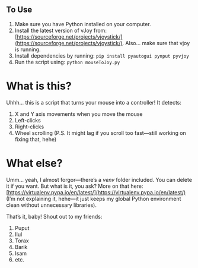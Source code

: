 ## To Use

1. Make sure you have Python installed on your computer.
2. Install the latest version of vJoy from: [https://sourceforge.net/projects/vjoystick/](https://sourceforge.net/projects/vjoystick/). Also... make sure that vjoy is running.
3. Install dependencies by running: `pip install pyautogui pynput pyvjoy`
4. Run the script using: `python mouseToJoy.py`

# What is this?
Uhhh... this is a script that turns your mouse into a controller! It detects:

1. X and Y axis movements when you move the mouse
2. Left-clicks
3. Right-clicks
4. Wheel scrolling (P.S. It might lag if you scroll too fast—still working on fixing that, hehe)

# What else?
Umm... yeah, I almost forgor—there’s a *venv* folder included. You can delete it if you want. But what is it, you ask? More on that here: [https://virtualenv.pypa.io/en/latest/](https://virtualenv.pypa.io/en/latest/) (I’m not explaining it, hehe—it just keeps my global Python environment clean without unnecessary libraries).

That’s it, baby! Shout out to my friends:
1. Puput
2. Ilul
3. Torax
4. Barik
5. Isam
6. etc.
